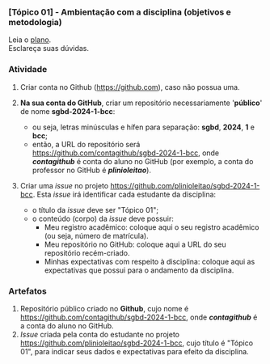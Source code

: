 ### [Tópico 01] - Ambientação com a disciplina (objetivos e metodologia)

Leia o [plano](../media/sgbd-2024-1-bcc-plano-novo.pdf).<br>
Esclareça suas dúvidas.<br>

### Atividade 

1. Criar conta no Github (https://github.com), caso não possua uma. 

2. **Na sua conta do GitHub**, criar um repositório necessariamente '**público**' de nome **sgbd-2024-1-bcc**:
   - ou seja, letras minúsculas e hífen para separação: **sgbd**, **2024**, **1** e **bcc**;
   - então, a URL do repositório será https://github.com/contagithub/sgbd-2024-1-bcc, onde _**contagithub**_ é conta do aluno no GitHub (por exemplo, a conta do professor no GitHub é _**plinioleitao**_).

3. Criar uma _issue_ no projeto https://github.com/plinioleitao/sgbd-2024-1-bcc. Esta _issue_ irá identificar cada estudante da disciplina:
   - o título da _issue_ deve ser "Tópico 01";
   - o conteúdo (corpo) da _issue_ deve possuir:
     - Meu registro acadêmico: coloque aqui o seu registro acadêmico (ou seja, número de matrícula).
     - Meu repositório no GitHub: coloque aqui a URL do seu repositório recém-criado.
     - Minhas expectativas com respeito à disciplina: coloque aqui as expectativas que possui para o andamento da disciplina.
   
### Artefatos

1. Repositório público criado no **Github**, cujo nome é https://github.com/contagithub/sgbd-2024-1-bcc, onde _**contagithub**_ é a conta do aluno no GitHub.
1. _Issue_ criada pela conta do estudante no projeto https://github.com/plinioleitao/sgbd-2024-1-bcc, cujo título é "Tópico 01", para indicar seus dados e expectativas para efeito da disciplina.
